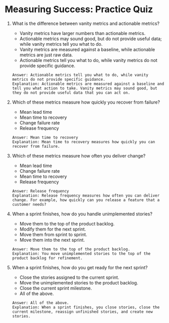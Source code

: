 # Measuring Success: Practice Quiz

1. What is the difference between vanity metrics and actionable metrics?
    - Vanity metrics have larger numbers than actionable metrics.
    - Actionable metrics may sound good, but do not provide useful data; while vanity metrics tell you what to do.
    - Vanity metrics are measured against a baseline, while actionable metrics are just raw data.
    - Actionable metrics tell you what to do, while vanity metrics do not provide specific guidance.
    ```
    Answer: Actionable metrics tell you what to do, while vanity metrics do not provide specific guidance.
    Explanation: Actionable metrics are measured against a baseline and tell you what action to take. Vanity metrics may sound good, but they do not provide useful data that you can act on.
    ```

2. Which of these metrics measure how quickly you recover from failure?
    - Mean lead time
    - Mean time to recovery
    - Change failure rate
    - Release frequency 
    ```
    Answer: Mean time to recovery
    Explanation: Mean time to recovery measures how quickly you can recover from failure.
    ```

3. Which of these metrics measure how often you deliver change?
    - Mean lead time
    - Change failure rate
    - Mean time to recovery
    - Release frequency
    ```
    Answer: Release frequency
    Explanation: Release frequency measures how often you can deliver change. For example, how quickly can you release a feature that a customer needs?
    ```

4. When a sprint finishes, how do you handle unimplemented stories?
    - Move them to the top of the product backlog.
    - Modify them for the next sprint.
    - Move them from sprint to sprint.
    - Move them into the next sprint.
    ```
    Answer: Move them to the top of the product backlog.
    Explanation: You move unimplemented stories to the top of the product backlog for refinement.
    ```

5. When a sprint finishes, how do you get ready for the next sprint?
    - Close the stories assigned to the current sprint.
    - Move the unimplemented stories to the product backlog.
    - Close the current sprint milestone.
    - All of the above.
    ```
    Answer: All of the above.
    Explanation: When a sprint finishes, you close stories, close the current milestone, reassign unfinished stories, and create new stories.
    ```